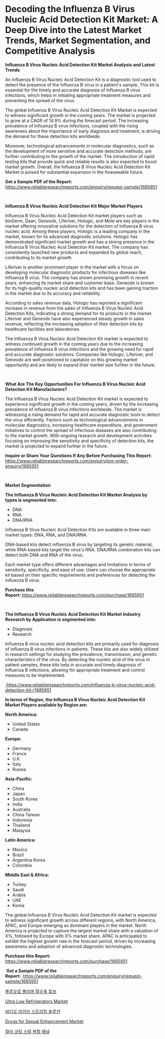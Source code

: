 <p><h1>Decoding the Influenza B Virus Nucleic Acid Detection Kit Market: A Deep Dive into the Latest Market Trends, Market Segmentation, and Competitive Analysis</h1></p><p><strong>Influenza B Virus Nucleic Acid Detection Kit Market Analysis and Latest Trends</strong></p>
<p><p>An Influenza B Virus Nucleic Acid Detection Kit is a diagnostic tool used to detect the presence of the Influenza B virus in a patient's sample. This kit is essential for the timely and accurate diagnosis of Influenza B virus infections, which helps in initiating appropriate treatment measures and preventing the spread of the virus.</p><p>The global Influenza B Virus Nucleic Acid Detection Kit Market is expected to witness significant growth in the coming years. The market is projected to grow at a CAGR of 14.9% during the forecast period. The increasing prevalence of Influenza B virus infections, coupled with the rising awareness about the importance of early diagnosis and treatment, is driving the demand for these detection kits worldwide.</p><p>Moreover, technological advancements in molecular diagnostics, such as the development of more sensitive and accurate detection methods, are further contributing to the growth of the market. The introduction of rapid testing kits that provide quick and reliable results is also expected to boost market growth. Overall, the Influenza B Virus Nucleic Acid Detection Kit Market is poised for substantial expansion in the foreseeable future.</p></p>
<p><strong>Get a Sample PDF of the Report:&nbsp;</strong> <a href="https://www.reliableresearchreports.com/enquiry/request-sample/1685951">https://www.reliableresearchreports.com/enquiry/request-sample/1685951</a></p>
<p>&nbsp;</p>
<p><strong>Influenza B Virus Nucleic Acid Detection Kit Major Market Players</strong></p>
<p><p>Influenza B Virus Nucleic Acid Detection Kit market players such as bioGerm, Daan, Geneodx, Liferiver, Hologic, and Mole are key players in the market offering innovative solutions for the detection of Influenza B virus nucleic acid. Among these players, Hologic is a leading company in the market, known for its advanced diagnostic solutions. Hologic has demonstrated significant market growth and has a strong presence in the Influenza B Virus Nucleic Acid Detection Kit market. The company has consistently launched new products and expanded its global reach, contributing to its market growth.</p><p>Liferiver is another prominent player in the market with a focus on developing molecular diagnostic products for infectious diseases like Influenza B virus. The company has shown promising growth in recent years, enhancing its market share and customer base. Geneodx is known for its high-quality nucleic acid detection kits and has been gaining traction in the market due to its accuracy and reliability.</p><p>According to sales revenue data, Hologic has reported a significant increase in revenue from the sales of Influenza B Virus Nucleic Acid Detection Kits, indicating a strong demand for its products in the market. Liferiver and Geneodx have also experienced steady growth in sales revenue, reflecting the increasing adoption of their detection kits by healthcare facilities and laboratories.</p><p>The Influenza B Virus Nucleic Acid Detection Kit market is expected to witness continued growth in the coming years due to the increasing prevalence of Influenza B virus infections and the growing need for rapid and accurate diagnostic solutions. Companies like Hologic, Liferiver, and Geneodx are well-positioned to capitalize on this growing market opportunity and are likely to expand their market size further in the future.</p></p>
<p>&nbsp;</p>
<p><strong>What Are The Key Opportunities For Influenza B Virus Nucleic Acid Detection Kit Manufacturers?</strong></p>
<p><p>The Influenza B Virus Nucleic Acid Detection Kit market is expected to experience significant growth in the coming years, driven by the increasing prevalence of influenza B virus infections worldwide. The market is witnessing a rising demand for rapid and accurate diagnostic tools to detect the virus efficiently. Factors such as technological advancements in molecular diagnostics, increasing healthcare expenditure, and government initiatives to control the spread of infectious diseases are also contributing to the market growth. With ongoing research and development activities focusing on improving the sensitivity and specificity of detection kits, the market is projected to expand further in the future.</p></p>
<p><strong>Inquire or Share Your Questions If Any Before Purchasing This Report:</strong> <a href="https://www.reliableresearchreports.com/enquiry/pre-order-enquiry/1685951">https://www.reliableresearchreports.com/enquiry/pre-order-enquiry/1685951</a></p>
<p>&nbsp;</p>
<p><strong>Market Segmentation</strong></p>
<p><strong>The Influenza B Virus Nucleic Acid Detection Kit Market Analysis by types is segmented into:</strong></p>
<p><ul><li>DNA</li><li>RNA</li><li>DNA/RNA</li></ul></p>
<p><p>Influenza B Virus Nucleic Acid Detection Kits are available in three main market types: DNA, RNA, and DNA/RNA. </p><p>DNA-based kits detect influenza B virus by targeting its genetic material, while RNA-based kits target the virus's RNA. DNA/RNA combination kits can detect both DNA and RNA of the virus. </p><p>Each market type offers different advantages and limitations in terms of sensitivity, specificity, and ease of use. Users can choose the appropriate kit based on their specific requirements and preferences for detecting the influenza B virus.</p></p>
<p><strong>Purchase this Report:&nbsp;</strong><a href="https://www.reliableresearchreports.com/purchase/1685951">https://www.reliableresearchreports.com/purchase/1685951</a></p>
<p>&nbsp;</p>
<p><strong>The Influenza B Virus Nucleic Acid Detection Kit Market Industry Research by Application is segmented into:</strong></p>
<p><ul><li>Diagnosis</li><li>Research</li></ul></p>
<p><p>Influenza B virus nucleic acid detection kits are primarily used for diagnosis of influenza B virus infections in patients. These kits are also widely utilized in research settings for studying the prevalence, transmission, and genetic characteristics of the virus. By detecting the nucleic acid of the virus in patient samples, these kits help in accurate and timely diagnosis of influenza B infections, allowing for appropriate treatment and control measures to be implemented.</p></p>
<p><a href="https://www.reliableresearchreports.com/influenza-b-virus-nucleic-acid-detection-kit-r1685951">&nbsp;https://www.reliableresearchreports.com/influenza-b-virus-nucleic-acid-detection-kit-r1685951</a></p>
<p><strong>In terms of Region, the Influenza B Virus Nucleic Acid Detection Kit Market Players available by Region are:</strong></p>
<p>
    <p> <strong> North America: </strong>
        <ul>
            <li>United States</li>
            <li>Canada</li>
        </ul>
        </p> 
    <p> <strong> Europe: </strong>
        <ul>
            <li>Germany</li>
            <li>France</li>
            <li>U.K.</li>
            <li>Italy</li>
            <li>Russia</li>
        </ul>
        </p> 
    <p> <strong> Asia-Pacific: </strong>
        <ul>
            <li>China</li>
            <li>Japan</li>
            <li>South Korea</li>
            <li>India</li>
            <li>Australia</li>
            <li>China Taiwan</li>
            <li>Indonesia</li>
            <li>Thailand</li>
            <li>Malaysia</li>
        </ul>
        </p> 
    <p> <strong> Latin America: </strong>
        <ul>
            <li>Mexico</li>
            <li>Brazil</li>
            <li>Argentina Korea</li>
            <li>Colombia</li>
        </ul>
        </p> 
    <p> <strong> Middle East & Africa: </strong>
        <ul>
            <li>Turkey</li>
            <li>Saudi</li>
            <li>Arabia</li>
            <li>UAE</li>
            <li>Korea</li>
        </ul>
    </p>
    </p>
<p><p>The global Influenza B Virus Nucleic Acid Detection Kit market is expected to witness significant growth across different regions, with North America, APAC, and Europe emerging as dominant players in the market. North America is projected to capture the largest market share with a valuation of X%, followed by Europe with X% market share. APAC is anticipated to exhibit the highest growth rate in the forecast period, driven by increasing awareness and adoption of advanced diagnostic technologies.</p></p>
<p><strong>Purchase this Report: </strong><a href="https://www.reliableresearchreports.com/purchase/1685951">https://www.reliableresearchreports.com/purchase/1685951</a></p>
<p>&nbsp;<strong>Get a Sample PDF of the Report:&nbsp;&nbsp;</strong><a href="https://www.reliableresearchreports.com/enquiry/request-sample/1685951">https://www.reliableresearchreports.com/enquiry/request-sample/1685951</a></p>
<p><strong></strong></p>
<p><p><a href="https://github.com/Jimmieraun892023/Market-Research-Report-List-1/blob/main/868044896232.md">플루오로 폴리머 열수축 튜브</a></p><p><a href="https://github.com/josesg55/Market-Research-Report-List-2/blob/main/ultra-low-refrigerators-market.md">Ultra Low Refrigerators Market</a></p><p><a href="https://medium.com/@dylanobrien626/%EB%B9%84%EB%94%94%EC%98%A4-%EB%9D%BC%EC%9D%B4%EB%B8%8C-%EC%8A%A4%ED%8A%B8%EB%A6%AC%EB%B0%8D-%EC%86%94%EB%A3%A8%EC%85%98-%EC%8B%9C%EC%9E%A5-%EA%B7%9C%EB%AA%A8-%EB%B0%8F-%EC%8B%9C%EC%9E%A5-%EB%8F%99%ED%96%A5-%EC%99%84%EC%A0%84%ED%95%9C-%EC%82%B0%EC%97%85-%EA%B0%9C%EC%9A%94-2024%EB%85%84%EB%B6%80%ED%84%B0-2031%EB%85%84%EA%B9%8C%EC%A7%80-960a3ae1ab41">비디오 라이브 스트리밍 솔루션</a></p><p><a href="https://github.com/indrystar/Market-Research-Report-List-3/blob/main/drugs-for-sexual-enhancement-market.md">Drugs for Sexual Enhancement Market</a></p><p><a href="https://github.com/joyliyu/Market-Research-Report-List-1/blob/main/842700996233.md">컬러 코팅 스틸 복합 패널</a></p></p>
